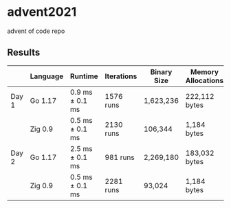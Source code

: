 # advent2021
advent of code repo

## Results

|       | Language | Runtime | Iterations |  Binary Size | Memory Allocations |
|-------|----------|---------|------------|--------------|------------|
| Day 1 | Go 1.17 | 0.9 ms ±   0.1 ms | 1576 runs | 1,623,236 | 222,112 bytes |
|       | Zig 0.9 | 0.5 ms ±   0.1 ms | 2130 runs | 106,344 | 1,184 bytes |
| Day 2 | Go 1.17 | 2.5 ms ±   0.1 ms | 981 runs | 2,269,180 | 183,032 bytes |
|       | Zig 0.9 | 0.5 ms ±   0.1 ms | 2281 runs | 93,024 | 1,184 bytes |
